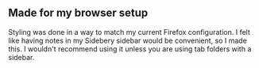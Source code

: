 ## Made for my browser setup
Styling was done in a way to match my current Firefox configuration. I felt like having notes in my Sidebery sidebar would be convenient, so I made this. I wouldn't recommend using it unless you are using tab folders with a sidebar.

